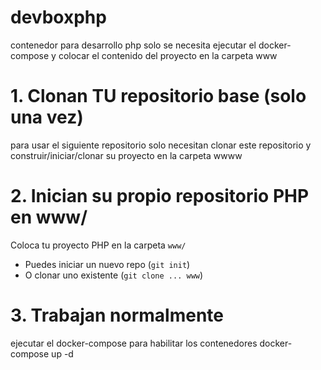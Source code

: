 # devboxphp
contenedor para desarrollo php
solo se necesita ejecutar el docker-compose y colocar el contenido del proyecto en la carpeta www

# 1. Clonan TU repositorio base (solo una vez)
para usar el siguiente repositorio solo necesitan clonar este repositorio y 
construir/iniciar/clonar su proyecto en la carpeta wwww


# 2. Inician su propio repositorio PHP en www/
Coloca tu proyecto PHP en la carpeta `www/`
  - Puedes iniciar un nuevo repo (`git init`)
  - O clonar uno existente (`git clone ... www`)

# 3. Trabajan normalmente
ejecutar el docker-compose para habilitar los contenedores 
docker-compose up -d
